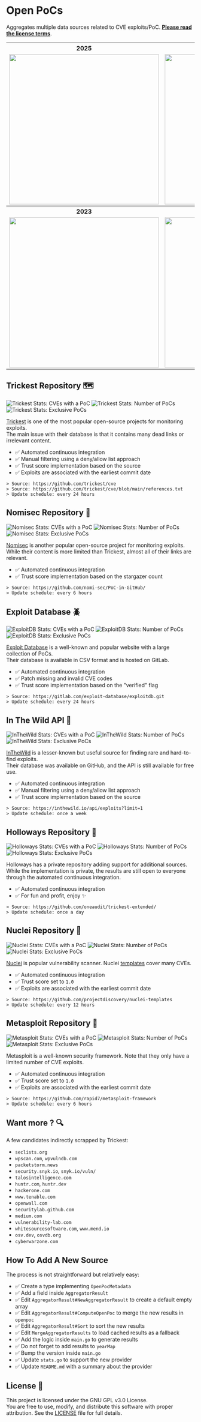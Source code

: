 # Open PoCs [<img src="https://github.com/oneaudit/openpoc/actions/workflows/main.yaml/badge.svg" alt="" align="right">](https://github.com/oneaudit/openpoc/actions/workflows/main.yaml)

Aggregates multiple data sources related to CVE exploits/PoC. [**Please read the license terms**](#license-).

<table>
  <tr>
    <th align="center">2025</th>
    <th align="center">2024</th>
  </tr>
  <tr>
    <td align="center">
      <img alt="" width="400" src=".github/images/2025.svg" alt=""/>
    </td>
    <td align="center">
      <img alt="" width="400" src=".github/images/2024.svg" alt=""/>
    </td>
  </tr>
  <tr>
    <th align="center">2023</th>
    <th align="center">2022</th>
  </tr>
  <tr>
    <td align="center">
      <img alt="" width="400" src=".github/images/2023.svg" alt=""/>
    </td>
    <td align="center">
      <img alt="" width="400" src=".github/images/2022.svg" alt=""/>
    </td>
  </tr>
</table>

## Trickest Repository 🗺️

![Trickest Stats: CVEs with a PoC](.github/images/Trickest/cves.svg)
![Trickest Stats: Number of PoCs](.github/images/Trickest/count.svg)
![Trickest Stats: Exclusive PoCs](.github/images/Trickest/exclusive.svg)

[Trickest](https://github.com/trickest/cve) is one of the most popular open-source projects for monitoring exploits.<br>
The main issue with their database is that it contains many dead links or irrelevant content.<br>

* ✅ Automated continuous integration
* ✅ Manual filtering using a deny/allow list approach
* ✅ Trust score implementation based on the source
* ✅ Exploits are associated with the earliest commit date

```
> Source: https://github.com/trickest/cve
> Source: https://github.com/trickest/cve/blob/main/references.txt
> Update schedule: every 24 hours
```

## Nomisec Repository 👑

![Nomisec Stats: CVEs with a PoC](.github/images/Nomisec/cves.svg)
![Nomisec Stats: Number of PoCs](.github/images/Nomisec/count.svg)
![Nomisec Stats: Exclusive PoCs](.github/images/Nomisec/exclusive.svg)

[Nomisec](https://github.com/nomi-sec/PoC-in-GitHub/) is another popular open-source project for monitoring exploits.<br>
 While their content is more limited than Trickest, almost all of their links are relevant.

* ✅ Automated continuous integration
* ✅ Trust score implementation based on the stargazer count


```
> Source: https://github.com/nomi-sec/PoC-in-GitHub/
> Update schedule: every 6 hours
```

## Exploit Database 🪲

![ExploitDB Stats: CVEs with a PoC](.github/images/ExploitDB/cves.svg)
![ExploitDB Stats: Number of PoCs](.github/images/ExploitDB/count.svg)
![ExploitDB Stats: Exclusive PoCs](.github/images/ExploitDB/exclusive.svg)

[Exploit Database](https://www.exploit-db.com/) is a well-known and popular website with a large collection of PoCs.<br>
Their database is available in CSV format and is hosted on GitLab.

* ✅ Automated continuous integration
* ✅ Patch missing and invalid CVE codes
* ✅ Trust score implementation based on the "verified" flag

```
> Source: https://gitlab.com/exploit-database/exploitdb.git
> Update schedule: every 24 hours
```

## In The Wild API 🫏

![InTheWild Stats: CVEs with a PoC](.github/images/InTheWild/cves.svg)
![InTheWild Stats: Number of PoCs](.github/images/InTheWild/count.svg)
![InTheWild Stats: Exclusive PoCs](.github/images/InTheWild/exclusive.svg)

[InTheWild](https://inthewild.io/) is a lesser-known but useful source for finding rare and hard-to-find exploits.<br>
Their database was available on GitHub, and the API is still available for free use.

* ✅ Automated continuous integration
* ✅ Manual filtering using a deny/allow list approach
* ✅ Trust score implementation based on the source

```
> Source: https://inthewild.io/api/exploits?limit=1
> Update schedule: once a week
```

## Holloways Repository 🧁

![Holloways Stats: CVEs with a PoC](.github/images/Holloways/cves.svg)
![Holloways Stats: Number of PoCs](.github/images/Holloways/count.svg)
![Holloways Stats: Exclusive PoCs](.github/images/Holloways/exclusive.svg)

Holloways has a private repository adding support for additional sources. While the implementation is private, the results are still open to everyone through the automated continuous integration.

* ✅ Automated continuous integration
* ✅ For fun and profit, enjoy ✨

```
> Source: https://github.com/oneaudit/trickest-extended/
> Update schedule: once a day
```

## Nuclei Repository 🐲

![Nuclei Stats: CVEs with a PoC](.github/images/Nuclei/cves.svg)
![Nuclei Stats: Number of PoCs](.github/images/Nuclei/count.svg)
![Nuclei Stats: Exclusive PoCs](.github/images/Nuclei/exclusive.svg)

[Nuclei](https://github.com/projectdiscovery/nuclei) is popular vulnerability scanner. Nuclei [templates](https://github.com/projectdiscovery/nuclei-templates) cover many CVEs.

* ✅ Automated continuous integration
* ✅ Trust score set to `1.0`
* ✅ Exploits are associated with the earliest commit date

```
> Source: https://github.com/projectdiscovery/nuclei-templates
> Update schedule: every 12 hours
```

## Metasploit Repository 🚢

![Metasploit Stats: CVEs with a PoC](.github/images/Metasploit/cves.svg)
![Metasploit Stats: Number of PoCs](.github/images/Metasploit/count.svg)
![Metasploit Stats: Exclusive PoCs](.github/images/Metasploit/exclusive.svg)

Metasploit is a well-known security framework. Note that they only have a limited number of CVE exploits.

* ✅ Automated continuous integration
* ✅ Trust score set to `1.0`
* ✅ Exploits are associated with the earliest commit date

```
> Source: https://github.com/rapid7/metasploit-framework
> Update schedule: every 6 hours
```

## Want more ? 🔍

A few candidates indirectly scrapped by Trickest:

* `seclists.org`
* `wpscan.com`, `wpvulndb.com`
* `packetstorm.news`
* `security.snyk.io`, `snyk.io/vuln/`
* `talosintelligence.com`
* `huntr.com`, `huntr.dev`
* `hackerone.com`
* `www.tenable.com`
* `openwall.com`
* `securitylab.github.com`
* `medium.com`
* `vulnerability-lab.com`
* `whitesourcesoftware.com`, `www.mend.io`
* `osv.dev`, `osvdb.org`
* `cyberwarzone.com`

## How To Add A New Source

The process is not straightforward but relatively easy:

* ✅ Create a type implementing `OpenPocMetadata`
* ✅ Add a field inside `AggregatorResult`
* ✅ Edit `AggregatorResult#NewAggregatorResult` to create a default empty array
* ✅ Edit `AggregatorResult#ComputeOpenPoc` to merge the new results in `openpoc`
* ✅ Edit `AggregatorResult#Sort` to sort the new results
* ✅ Edit `MergeAggregatorResults` to load cached results as a fallback
* ✅ Add the logic inside `main.go` to generate results
* ✅ Do not forget to add results to `yearMap`
* ✅ Bump the version inside `main.go`
* ✅ Update `stats.go` to support the new provider
* ✅ Update `README.md` with a summary about the provider

## License 📄

This project is licensed under the GNU GPL v3.0 License.<br>
You are free to use, modify, and distribute this software with proper attribution. See the [LICENSE](LICENSE) file for full details.
